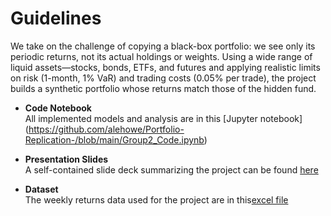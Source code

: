 # Guidelines

We take on the challenge of copying a black-box portfolio: we see only its periodic returns, not its actual holdings or weights. Using a wide range of liquid assets—stocks, bonds, ETFs, and futures and applying realistic limits on risk (1-month, 1% VaR) and trading costs (0.05% per trade), the project builds a synthetic portfolio whose returns match those of the hidden fund.


- **Code Notebook**  
  All implemented models and analysis are in this [Jupyter notebook]  
 (https://github.com/alehowe/Portfolio-Replication-/blob/main/Group2_Code.ipynb)

- **Presentation Slides**  
  A self-contained slide deck summarizing the project can be found [here](https://github.com/alehowe/Portfolio-Replication-/blob/main/Group2_Presentation.pdf)

- **Dataset**  
  The weekly returns data used for the project are in this[excel file](https://github.com/alehowe/Portfolio-Replication-/blob/main/Group2_Dataset.xlsx)

